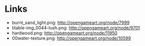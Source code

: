 # Links
* burnt_sand_light.png: http://opengameart.org/node/7999
* tilable-img_0044-lush.png: http://opengameart.org/node/9701
* hardwood.png: http://opengameart.org/node/11950
* 00water-texture.png: http://opengameart.org/node/10599
